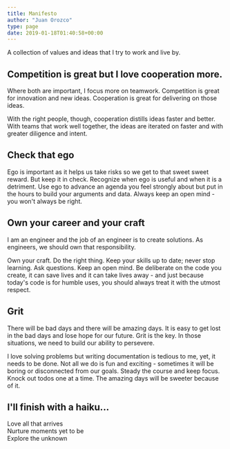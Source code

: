 ```yaml
---
title: Manifesto
author: "Juan Orozco"
type: page
date: 2019-01-18T01:40:58+00:00
---
```


A collection of values and ideas that I try to work and live by.

## Competition is great but I love cooperation more.

Where both are important, I focus more on teamwork. Competition is great for innovation and new ideas. Cooperation is great for delivering on those ideas.

With the right people, though, cooperation distills ideas faster and better. With teams that work well together, the ideas are iterated on faster and with greater diligence and intent.

## Check that ego

Ego is important as it helps us take risks so we get to that sweet sweet reward. But keep it in check. Recognize when ego is useful and when it is a detriment. Use ego to advance an agenda you feel strongly about but put in the hours to build your arguments and data. Always keep an open mind - you won't always be right.

## Own your career and your craft

I am an engineer and the job of an engineer is to create solutions. As engineers, we should own that responsibility.

Own your craft. Do the right thing. Keep your skills up to date; never stop learning. Ask questions. Keep an open mind. Be deliberate on the code you create, it can save lives and it can take lives away - and just because today's code is for humble uses, you should always treat it with the utmost respect.

## Grit

There will be bad days and there will be amazing days. It is easy to get lost in the bad days and lose hope for our future. Grit is the key. In those situations, we need to build our ability to persevere.

I love solving problems but writing documentation is tedious to me, yet, it needs to be done. Not all we do is fun and exciting - sometimes it will be boring or disconnected from our goals. Steady the course and keep focus. Knock out todos one at a time. The amazing days will be sweeter because of it.

## I'll finish with a haiku...

Love all that arrives  
Nurture moments yet to be  
Explore the unknown
